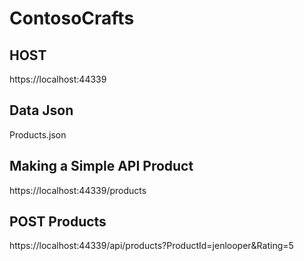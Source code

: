 # ContosoCrafts
## HOST
https://localhost:44339
## Data Json 
Products.json
## Making a Simple API Product
https://localhost:44339/products
## POST Products
https://localhost:44339/api/products?ProductId=jenlooper&Rating=5
